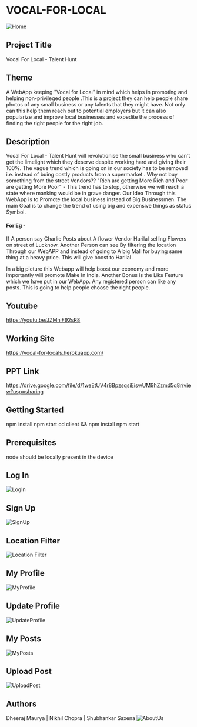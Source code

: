 # VOCAL-FOR-LOCAL
![Home](./Screenshots/Home.png?raw=true "Home")

## Project Title

Vocal For Local - Talent Hunt


## Theme

A WebApp keeping "Vocal for Local" in mind which helps in promoting and helping non-privileged people .This is a project they can help people share photos of any small business or any talents that they might have. Not only can this help them reach out to potential employers but it can also popularize and improve local businesses and expedite the process of finding the right people for the right job.

## Description
Vocal For Local - Talent Hunt will revolutionise the small business who can't get the limelight which they deserve despite working hard and giving their 100%. The vague trend which is going on in our society has to be removed i.e. instead of buing costly products from a supermarket . Why not buy something from the street Vendors??
"Rich are getting More Rich and Poor are getting More Poor" - This trend has to stop, otherwise we will reach a state where manking would be in grave danger.
Our Idea Through this WebApp is to Promote the local business instead of Big Businessmen. The main Goal is to change the trend of using big and expensive things as status Symbol.
#### For Eg -
If A person say Charlie Posts about A flower Vendor Harilal selling Flowers on street of Lucknow. Another Person can see By filtering the location Through our WebAPP and instead of going to A big Mall for buying same thing at a heavy price. This will give boost to Harilal .

In a big picture this Webapp will help boost our economy and more importantly will promote Make In India.
Another Bonus is the Like Feature which we have put in our WebApp. Any registered person can like any posts. This is going to help people choose the right people.





## Youtube
https://youtu.be/JZMniF92sR8

## Working Site

https://vocal-for-locals.herokuapp.com/

## PPT Link

https://drive.google.com/file/d/1weEtUV4r8BpzsqsiEiswUM9hZzmd5q8r/view?usp=sharing

## Getting Started

npm install 
npm start
cd client && npm install
npm start


## Prerequisites

node should be locally present in the device

## Log In
![LogIn](./Screenshots/Login.png?raw=true "LogIn")

## Sign Up
![SignUp](./Screenshots/SignUp.png?raw=true "SignUp")

## Location Filter
![Location Filter](./Screenshots/HomeFilter.png?raw=true "HomeFilter")


## My Profile
![MyProfile](./Screenshots/MyProfile.png?raw=true "MyProfile")

## Update Profile
![UpdateProfile](./Screenshots/UpdateProfile.png?raw=true "UpdateProfile")

## My Posts
![MyPosts](./Screenshots/MyPosts.png?raw=true "MyPosts")

## Upload Post
![UploadPost](./Screenshots/UploadPost.png?raw=true "UploadPost")

## Authors

Dheeraj Maurya | 
Nikhil Chopra | 
Shubhankar Saxena
![AboutUs](./Screenshots/AboutUs.png?raw=true "AboutUs")


